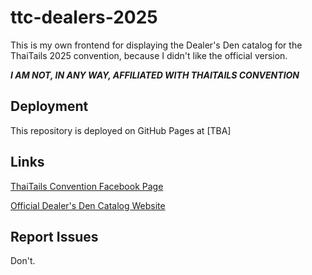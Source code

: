 # ttc-dealers-2025

This is my own frontend for displaying the Dealer's Den catalog for the ThaiTails 2025 convention, because I didn't like the official version.

***I AM NOT, IN ANY WAY, AFFILIATED WITH THAITAILS CONVENTION***

## Deployment

This repository is deployed on GitHub Pages at [TBA]

## Links

[ThaiTails Convention Facebook Page](https://www.facebook.com/Thaitails/)

[Official Dealer's Den Catalog Website](https://dealer.thaitails.net/dealers)

## Report Issues

Don't.